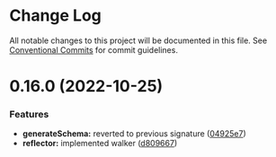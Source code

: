 # Change Log

All notable changes to this project will be documented in this file.
See [Conventional Commits](https://conventionalcommits.org) for commit guidelines.

# 0.16.0 (2022-10-25)


### Features

* **generateSchema:** reverted to previous signature ([04925e7](https://github.com/HPInc/davinci/commit/04925e7ccb54cb11d939d252cc10dff5db135353))
* **reflector:** implemented walker ([d809667](https://github.com/HPInc/davinci/commit/d809667a757100d09b68c6fc77ae6cd5f9430be3))
